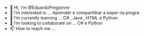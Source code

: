 - 👋 Hi, I’m @EduardoPregionne
- 👀 I’m interested in ...  Aprender e  compartilhar  a exper na progra
- 🌱 I’m currently learning ... C# , Java  , HTML e Python
- 💞️ I’m looking to collaborate on ...  C# e Python
- 📫 How to reach me ...    

<!---
EduardoPregionne/EduardoPregionne is a ✨ special ✨ repository because its `README.md` (this file) appears on your GitHub profile.
You can click the Preview link to take a look at your changes.
--->
